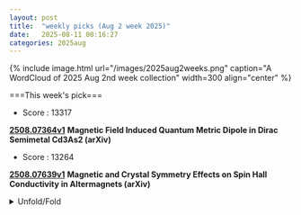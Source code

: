 ```yaml
---
layout: post
title:  "weekly picks (Aug 2 week 2025)"
date:   2025-08-11 00:16:27
categories: 2025aug
---
```


{% include image.html url="/images/2025aug2weeks.png" caption="A WordCloud of 2025 Aug 2nd week collection" width=300 align="center" %}




===This week's pick===


* Score : 13317

**[2508.07364v1](https://arxiv.org/abs/2508.07364)** **Magnetic Field Induced Quantum Metric Dipole in Dirac Semimetal Cd3As2 (arXiv)**


* Score : 13264

**[2508.07639v1](https://arxiv.org/abs/2508.07639)** **Magnetic and Crystal Symmetry Effects on Spin Hall Conductivity in Altermagnets (arXiv)**









<details id="myDetails">
  <summary> Unfold/Fold </summary>
  {% capture markdowncontent %}


1. **[science.adn8625](https://www.science.org/doi/10.1126/science.adn8625)** Observation of many-body dynamical localization (Science)

1. **[science.adl2544](https://www.science.org/doi/10.1126/science.adl2544)** Strong interactions and isospin symmetry breaking in a supermoiré lattice (Science)

1. **[s41467-025-62893-6](https://www.nature.com/articles/s41467-025-62893-6)** Total X-ray scattering and big-box modeling of pressure-induced local disorder and partial amorphization in CsPbBr<sub>3</sub> (Nature Communications)

1. **[s41467-025-63048-3](https://www.nature.com/articles/s41467-025-63048-3)** Fatigue-free ferroelectricity in Hf<sub>0.5</sub>Zr<sub>0.5</sub>O<sub>2</sub> ultrathin films via interfacial design (Nature Communications)

1. **[s41467-025-62830-7](https://www.nature.com/articles/s41467-025-62830-7)** Long spin lifetimes of charge carriers in rubrene crystals due to fast transient-localization motion (Nature Communications)

1. **[s41567-025-02990-x](https://www.nature.com/articles/s41567-025-02990-x)** Efficient implementation of arbitrary two-qubit gates using unified control (Nature Physics)

1. **[s42005-025-02261-4](https://www.nature.com/articles/s42005-025-02261-4)** Variational optimization for quantum problems using deep generative networks (Communications Physics)

1. **[s41563-025-02326-3](https://www.nature.com/articles/s41563-025-02326-3)** Unconventional scaling of the orbital Hall effect (Nature Materials)

1. **[d41586-025-02577-9](https://www.nature.com/articles/d41586-025-02577-9)** AI helps assemble ‘brain’ of future quantum computer (Nature)

1. **[s41598-025-02320-4](https://www.nature.com/articles/s41598-025-02320-4)** Prediction of coal and gas outbursts based on physics informed neural networks and traditional machine learning models (Scientific Reports)

1. **[gfl2-bsjk](http://link.aps.org/doi/10.1103/gfl2-bsjk)** Nonlinear Transverse Conductivity in Antiferroic Types of Magnetic Toroidal Metal (PRL)

1. **[mzyy-thjq](http://link.aps.org/doi/10.1103/mzyy-thjq)** Direct Evidence of Intrinsic Mott State and Its Layer-Parity Oscillation in a Breathing Kagome Crystal Down to Monolayer (PRL)

1. **[s25y-s4fj](http://link.aps.org/doi/10.1103/s25y-s4fj)** Hyperbolic Spin Liquids (PRL)

1. **[txdw-nqvn](http://link.aps.org/doi/10.1103/txdw-nqvn)** Coherent Dynamics of Molecular Vibrations in Single Plasmonic Nanogaps (PRL)

1. **[4hx7-xnhw](http://link.aps.org/doi/10.1103/4hx7-xnhw)** Quantum algorithms for cooling: A simple case study (PRR)

1. **[fqq1-9f52](http://link.aps.org/doi/10.1103/fqq1-9f52)** Equilibrium nonlinear phononics by electric field fluctuations of terahertz cavities (PRR)



1. **[2508.08817](https://arxiv.org/abs/2508.08817)** Magnetic field-induced chiral soliton lattice in the bulk magnetoelectric helimagnet Cu2OSeO3 (arXiv)
 

---
08/13



1. **[s41567-025-02992-9](https://www.nature.com/articles/s41567-025-02992-9)** Liquid dipole lattice (Nature Physics)




1. **[c6wx-zc9x](http://link.aps.org/doi/10.1103/c6wx-zc9x)** Collapse of a Quantum Vortex in an Attractive Two-Dimensional Bose Gas (PRL)

1. **[jvd7-v9h9](http://link.aps.org/doi/10.1103/jvd7-v9h9)** Structural Evidence for the Spin Collapse in High Pressure Solid Oxygen (PRL)

1. **[l3c7-knqm](http://link.aps.org/doi/10.1103/l3c7-knqm)** Majorana Zero Modes in the Lieb-Kitaev Model with Tunable Quantum Metric (PRL)

1. **[lpm2-vcb4](http://link.aps.org/doi/10.1103/lpm2-vcb4)** Anderson Delocalization in Strongly Coupled Disordered Non-Hermitian Chains (PRL)

1. **[76xj-j9qr](http://link.aps.org/doi/10.1103/76xj-j9qr)** Separating Terahertz Spin and Charge Contributions from Ultrathin Antiferromagnetic Heterostructures (PRL)

1. **[kp6b-2kxz](http://link.aps.org/doi/10.1103/kp6b-2kxz)** Chiral Phonon-Induced Spin Transport via Microscopic Barnett Effect (PRL)


1. **[m1hl-d18s](http://link.aps.org/doi/10.1103/m1hl-d18s)** Acoustic Signaling Enables Collective Perception and Control in Active Matter Systems (PRX)






1. **[2508.08316v1](https://arxiv.org/abs/2508.08316)** Characterizing Topological Phase Transition in Non-Hermitian Systems (arXiv)

1. **[2508.08357v1](https://arxiv.org/abs/2508.08357)** Flux Response of Rotation-Invariant Topological Insulators (arXiv)

1. **[2508.08358v1](https://arxiv.org/abs/2508.08358)** Spin ladder quantum simulators from spin-orbit-coupled quantum dot spin qubits (arXiv)

1. **[2508.08372v1](https://arxiv.org/abs/2508.08372)** Proximity superconductivity in chiral kagome antiferromagnets (arXiv)

1. **[2508.08376v1](https://arxiv.org/abs/2508.08376)** Continuous topological phase transition between Z2 topologically ordered phases (arXiv)

1. **[2508.08394v1](https://arxiv.org/abs/2508.08394)** Spin-orbit-enabled realization of arbitrary two-qubit gates on moving spins (arXiv)

1. **[2508.08410v1](https://arxiv.org/abs/2508.08410)** Nagaoka Instability and Quantum Phase Transition via Kinetic Frustration Control (arXiv)

1. **[2508.08461v1](https://arxiv.org/abs/2508.08461)** Translation Groups for arbitrary Gauge Fields in Synthetic Crystals with real hopping amplitudes (arXiv)

1. **[2508.08528v1](https://arxiv.org/abs/2508.08528)** Emergent gauge flux in QED3 with flavor chemical potential: application to magnetized U(1) Dirac spin liquids (arXiv)

1. **[2508.08580v1](https://arxiv.org/abs/2508.08580)** Emergent dynamical Kondo coherence and competing magnetic order in a correlated kagome flat-band metal CsCr6Sb6 (arXiv)

1. **[2508.08598v1](https://arxiv.org/abs/2508.08598)** Lifshitz transition in correlated topological semimetals (arXiv)

1. **[2508.08717v1](https://arxiv.org/abs/2508.08717)** Crystalline water intercalation into the Kitaev honeycomb cobaltate Na2Co2TeO6 (arXiv)

1. **[2508.08721v1](https://arxiv.org/abs/2508.08721)** Giant Magnetocaloric Effect in a Honeycomb Spiral Spin-Liquid Candidate (arXiv)

1. **[2508.08727v1](https://arxiv.org/abs/2508.08727)** Longitudinal magneto-thermal conductivity and magneto-Seebeck of itinerant antiferromagnetic BaMn2Bi2 (arXiv)

1. **[2508.08786v1](https://arxiv.org/abs/2508.08786)** Fluctuation response of a superconductor with temporally correlated noise (arXiv)

1. **[2508.08817v1](https://arxiv.org/abs/2508.08817)** Magnetic field-induced chiral soliton lattice in the bulk magnetoelectric helimagnet Cu2OSeO3 (arXiv)

1. **[2508.08885v1](https://arxiv.org/abs/2508.08885)** The doping evolution of the charge density wave and charge density fluctuations in La2-xSrxCuO4 (arXiv)

1. **[2508.08901v1](https://arxiv.org/abs/2508.08901)** Epitaxial graphene integrated with a monolayer magnet (arXiv)

1. **[2508.08994v1](https://arxiv.org/abs/2508.08994)** Nanoscale lattice heterostructure in high Tc superconductors (arXiv)

1. **[2508.09011v1](https://arxiv.org/abs/2508.09011)** Probing imbalanced Weyl nodes in two-dimensional anisotropic Weyl semimetal via optical conductivity (arXiv)

1. **[2508.09013v1](https://arxiv.org/abs/2508.09013)** Electrostatic gate-controlled quantum interference in a high-mobility two-dimensional electron gas at the (La0.3Sr0.7)(Al0.65Ta0.35)O3/SrTiO3 interface (arXiv)

1. **[2508.09024v1](https://arxiv.org/abs/2508.09024)** Automated Charge Transition Detection in Quantum Dot Charge Stability Diagrams (arXiv)

1. **[2508.09063v1](https://arxiv.org/abs/2508.09063)** Enhanced superconductivity in ultrathin FeSe films on SrTiO3 via resonant anti-shielding: Superconductivity meets superfluidity (arXiv)

1. **[2508.09098v1](https://arxiv.org/abs/2508.09098)** Interlayer exciton condensates between second Landau level orbitals in double bilayer graphene (arXiv)

1. **[2508.08366v1](https://arxiv.org/abs/2508.08366)** Deconfined quantum criticality on a triangular Rydberg array (arXiv)

1. **[2508.08378v1](https://arxiv.org/abs/2508.08378)** Emergence of distinct relaxation behaviour and Quantum Regression Theorem in the Ultra-strong Coupling Limit (arXiv)

1. **[2508.08465v1](https://arxiv.org/abs/2508.08465)** Single-gate, multipartite entanglement on a room-temperature quantum register (arXiv)

1. **[2508.08622v1](https://arxiv.org/abs/2508.08622)** Momentum-Resolved Relaxation-Time Approach for Size-Dependent Conductivity in Anisotropic Metallic Films (arXiv)

1. **[2508.08704v1](https://arxiv.org/abs/2508.08704)** Detecting Entanglement via Split Spectroscopy in Many-Body Systems (arXiv)

1. **[2508.08734v1](https://arxiv.org/abs/2508.08734)** Digital Quantum Simulation of Flat-Band and All-Bands-Flat Dynamics for Tunable Quantum Transport (arXiv)

1. **[2508.08902v1](https://arxiv.org/abs/2508.08902)** Unveiling orbital optical chirality through multipolar chiral light-matter interaction (arXiv)

1. **[2508.08911v1](https://arxiv.org/abs/2508.08911)** Ferroelectric Control of Interlayer Excitons in 3R-MoS2 / MoSe2 Heterostructures (arXiv)

1. **[2508.08941v1](https://arxiv.org/abs/2508.08941)** The alloying of first-principles calculations with quasiparticle methodologies for the converged solution of the quantum many-electron states in the correlated compound Iron monoxide (arXiv)

1. **[2508.09083v1](https://arxiv.org/abs/2508.09083)** Anisotropic exciton-polaritons reveal non-Hermitian topology in van der Waals materials (arXiv)









---
08/12



1. **[s41467-025-62286-9](https://www.nature.com/articles/s41467-025-62286-9)** Keto-enol tautomerism as dynamic electron/hole traps promote charge carrier separation for hydrogen peroxide photosynthesis (Nature Communications)

1. **[s41567-025-02969-8](https://www.nature.com/articles/s41567-025-02969-8)** How to soothe the turmoil in the field of pressure-induced superconductivity in the hydrides (Nature Physics)

1. **[s41567-025-02997-4](https://www.nature.com/articles/s41567-025-02997-4)** Strongly interacting Hofstadter states in magic-angle twisted bilayer graphene (Nature Physics)

1. **[s41567-025-02989-4](https://www.nature.com/articles/s41567-025-02989-4)** Optomechanical control of long-lived bulk acoustic phonons in the quantum regime (Nature Physics)

1. **[s42005-025-02224-9](https://www.nature.com/articles/s42005-025-02224-9)** All-electric control of skyrmion-bimeron transition in van der Waals heterostructures (Communications Physics)

1. **[s41598-025-14540-9](https://www.nature.com/articles/s41598-025-14540-9)** Exact collective occupancies of the Moshinsky model in two-dimensional geometry (Scientific Reports)

1. **[s41598-025-13300-z](https://www.nature.com/articles/s41598-025-13300-z)** Valorizing alum sludge waste augmented ferrite as a sustainable magnetic pathway for treating Indigo carmine effluent (Scientific Reports)

1. **[31p7-lcgh](http://link.aps.org/doi/10.1103/31p7-lcgh)** Exact Nonequilibrium Steady State of XXZ Circuits Boundary Driven with Arbitrary Resets or Fields (PRL)


1. **[4mw4-4rfh](http://link.aps.org/doi/10.1103/4mw4-4rfh)** Quantum-Size Effect Induced Andreev Bound States in Ultrathin Metallic Islands Proximitized by a Superconductor (PRL)

1. **[5qvz-d3vl](http://link.aps.org/doi/10.1103/5qvz-d3vl)** Dimensionality-Driven Anomalous Metallic State with Zero-Field Nonreciprocal Transport in Layered Ising Superconductors (PRL)

1. **[9q7b-jxx5](http://link.aps.org/doi/10.1103/9q7b-jxx5)** Substrate Contribution to Ultrafast Spin Dynamics in 2D van der Waals Magnets (PRL)

1. **[y7sy-3by1](http://link.aps.org/doi/10.1103/y7sy-3by1)** On the Quantum Mechanics of Entropic Forces (PRX)

1. **[cwwd-bclc](http://link.aps.org/doi/10.1103/cwwd-bclc)** Algebraic Non-Hermitian Skin Effect and Generalized Fermi Surface Formula in Arbitrary Dimensions (PRX)

1. **[f9h1-krjk](http://link.aps.org/doi/10.1103/f9h1-krjk)** Solid-state analog of gravitational redshift: Transport signatures of massless Dirac fermions in tilted Dirac cone heterostructures (PRR)

1. **[cwfm-sx5b](http://link.aps.org/doi/10.1103/cwfm-sx5b)** Unraveling the challenges of phase transition and temperature-dependent thermal conductivity in the one-dimensional rotor model (PRR)



1. **[2508.06604v1](https://arxiv.org/abs/2508.06604)** Defect Networks for Topological Phases Protected By Modulated Symmetries (arXiv)

1. **[2508.06605v1](https://arxiv.org/abs/2508.06605)** Gapless fracton quantum spin liquid and emergent photons in a 2D spin-1 model (arXiv)

1. **[2508.06606v1](https://arxiv.org/abs/2508.06606)** Classical fracton spin liquid and Hilbert space fragmentation in a 2D spin-1/2 model (arXiv)

1. **[2508.06658v1](https://arxiv.org/abs/2508.06658)** Radiative Heat Transfer and 2D Transition Metal Dichalcogenide Materials (arXiv)

1. **[2508.06758v1](https://arxiv.org/abs/2508.06758)** Topological hydrodynamics in spin-triplet superconductors (arXiv)

1. **[2508.06802v1](https://arxiv.org/abs/2508.06802)** Magnetically Mediated Cross-Layer Pairing in Pressurized Trilayer Nickelate La4Ni3O{10 (arXiv)

1. **[2508.06818v1](https://arxiv.org/abs/2508.06818)** Observation of anomalous Floquet non-Abelian topological insulators (arXiv)

1. **[2508.06887v1](https://arxiv.org/abs/2508.06887)** Strange-like Metallicity in a Toy Model with Selective-Mottness (arXiv)

1. **[2508.06938v1](https://arxiv.org/abs/2508.06938)** Optically Tunable Spin Transport in Bilayer Altermagnetic Mott Insulators (arXiv)

1. **[2508.06979v1](https://arxiv.org/abs/2508.06979)** Anomalous Hall and Nernst effects in the Two-Dimensional ferromagnetic metal FePd2Te2 (arXiv)

1. **[2508.07024v1](https://arxiv.org/abs/2508.07024)** Randomly twisted bilayer graphene -- the cascade transitions (arXiv)

1. **[2508.07164v1](https://arxiv.org/abs/2508.07164)** Wannier Center Analysis on Possible Three-Dimensional Topological Phases in \alpha-Type Layered Organic Conductors (arXiv)

1. **[2508.07200v1](https://arxiv.org/abs/2508.07200)** Magnetic Moment vs Angular Momentum: Spin Hall Response in Bismuth (arXiv)

1. **[2508.07213v1](https://arxiv.org/abs/2508.07213)** Light-Wave Engineering for Selective Polarization of a Single Q Valley in Transition Metal Dichalcogenides (arXiv)

1. **[2508.07215v1](https://arxiv.org/abs/2508.07215)** Observation of gapless collective charge fluctuations in an Anderson insulating state (arXiv)

1. **[2508.07277v1](https://arxiv.org/abs/2508.07277)** Bipartite entanglement and surface criticality (arXiv)

1. **[2508.07322v1](https://arxiv.org/abs/2508.07322)** Conical Intersections Shed Light on Hot Carrier Cooling in Quantum Dots (arXiv)



1. **[2508.07366v1](https://arxiv.org/abs/2508.07366)** Non-Abelian Chern band in rhombohedral graphene multilayers (arXiv)

1. **[2508.07377v1](https://arxiv.org/abs/2508.07377)** Insulator-bad metal transition in RNiO3 nickelates beyond Hubbard model and density functional theory (arXiv)

1. **[2508.07380v1](https://arxiv.org/abs/2508.07380)** Asymmetric-gate Mach--Zehnder interferometry in graphene: Multi-path conductance oscillations and visibility characteristics (arXiv)

1. **[2508.07398v1](https://arxiv.org/abs/2508.07398)** Dissipation-induced Half Quantized Conductance in One-dimensional Topological Systems (arXiv)

1. **[2508.07412v1](https://arxiv.org/abs/2508.07412)** Strong and selective magnon-phonon coupling in van der Waals antiferromagnet CoPS3 (arXiv)

1. **[2508.07422v1](https://arxiv.org/abs/2508.07422)** Electronic band structure of a nodal line semimetal candidate ErSbTe (arXiv)

1. **[2508.07430v1](https://arxiv.org/abs/2508.07430)** Correlated electrons in flat bands: Concepts and Developments (arXiv)

1. **[2508.07445v1](https://arxiv.org/abs/2508.07445)** Unified Semiclassical Theory of Nonlinear Hall Effect:Bridging Ballistic and Diffusive Transport Regime (arXiv)

1. **[2508.07477v1](https://arxiv.org/abs/2508.07477)** Symmetry-breaking perturbations in the Jahn-Teller-Hubbard model (arXiv)

1. **[2508.07545v1](https://arxiv.org/abs/2508.07545)** Field-Tailoring Quantum Materials: Magneto-Synthesis of Metastable Metallic States in a Spin-Orbit-Coupled Trimer Iridate (arXiv)

1. **[2508.07547v1](https://arxiv.org/abs/2508.07547)** g-Factor Enhanced Upper Critical Field in Superconducting PdTe2 due to Quantum Confinement (arXiv)

1. **[2508.07614v1](https://arxiv.org/abs/2508.07614)** Tunable Interfacial Thermal Conductance in Graphene/Germanene van der Waals Heterostructure using an Optimized Interlayer Potential (arXiv)

1. **[2508.07685v1](https://arxiv.org/abs/2508.07685)** Effect of Josephson junction parameter spread on the performance of SQUID arrays (arXiv)

1. **[2508.07712v1](https://arxiv.org/abs/2508.07712)** Doping S=1 antiferromagnet in one-dimension (arXiv)

1. **[2508.07718v1](https://arxiv.org/abs/2508.07718)** Sagnac and Mashhoon effects in graphene (arXiv)

1. **[2508.07740v1](https://arxiv.org/abs/2508.07740)** Mechanistic Insight into BEOL Thermal Transport via Optical Metrology and Multiphysics Simulation (arXiv)

1. **[2508.07792v1](https://arxiv.org/abs/2508.07792)** QVNTVS, Open-Source Quantum Well Simulator (arXiv)

1. **[2508.07813v1](https://arxiv.org/abs/2508.07813)** Fulde-Ferrell-Larkin-Ovchinnikov States and Topological Bogoliubov Fermi Surfaces in Altermagnets: an Analytical Study (arXiv)

1. **[2508.07820v1](https://arxiv.org/abs/2508.07820)** Condensed Spin Excitation of Quantized Dirac Fermions in the Quasi-Two-Dimensional semimetal BaMnBi2 (arXiv)

1. **[2508.07888v1](https://arxiv.org/abs/2508.07888)** Gate tunable spin-charge interconversion in a graphene/ReS2 heterostructure up to room temperature (arXiv)

1. **[2508.07890v1](https://arxiv.org/abs/2508.07890)** Rabi Oscillations Modulated Noise Squeezing in Active Quantum Dot Ensembles (arXiv)

1. **[2508.07891v1](https://arxiv.org/abs/2508.07891)** Generalized Cutler-Mott relation in a two-site charge Kondo simulator (arXiv)

1. **[2508.07896v1](https://arxiv.org/abs/2508.07896)** Gradient Electronic Landscapes in van der Waals Heterostructures (arXiv)

1. **[2508.08026v1](https://arxiv.org/abs/2508.08026)** Terahertz range polarization rotation in the candidate time-reversal symmetry breaking superconductor BiNi (arXiv)

1. **[2508.08032v1](https://arxiv.org/abs/2508.08032)** Simulation of Charge Stability Diagrams for Automated Tuning Solutions (SimCATS) (arXiv)

1. **[2508.08142v1](https://arxiv.org/abs/2508.08142)** Straintronics across Lieb-Kagome interconversion and variable transport scaling exponents (arXiv)

1. **[2508.08154v1](https://arxiv.org/abs/2508.08154)** Spin liquid and glass behavior in quantum spin models with all-to-all p-spin interactions (arXiv)

1. **[2508.08239v1](https://arxiv.org/abs/2508.08239)** Readout of multi-level quantum geometry from electronic transport (arXiv)

1. **[2508.08245v1](https://arxiv.org/abs/2508.08245)** Symmetry-Enriched Topological Phases and Their Gauging: A String-Net Model Realization (arXiv)

1. **[2211.05341v2](https://arxiv.org/abs/2211.05341)** Quantum simulation of topological zero modes on a 41-qubit superconducting processor (arXiv)

1. **[2508.06612v1](https://arxiv.org/abs/2508.06612)** Learning to stabilize nonequilibrium phases of matter with active feedback using partial information (arXiv)

1. **[2508.07187v1](https://arxiv.org/abs/2508.07187)** Ferroelectric switching of interfacial dipoles in alpha-RuCl3/graphene heterostructure (arXiv)

1. **[2508.07234v1](https://arxiv.org/abs/2508.07234)** On the Neel Vector Dependence of X-ray Magnetic Circular Dichroism in Altermagnets (arXiv)

1. **[2508.07448v1](https://arxiv.org/abs/2508.07448)** Nonequilibrium steady state in Lindblad dynamics for infinite quantum spin systems (arXiv)

1. **[2508.07459v1](https://arxiv.org/abs/2508.07459)** Lack of collisional hydrodynamics in a harmonically trapped one-dimensional Bose gas (arXiv)

1. **[2508.07475v1](https://arxiv.org/abs/2508.07475)** Secondary finite-size effects and multi-barrier free energy landscapes in molecular simulations of hindered ion transport (arXiv)



1. **[2508.07645v1](https://arxiv.org/abs/2508.07645)** Time Ordering Effects and Destruction of Quasiparticles in Two-dimensional Holographic CFTs (arXiv)

1. **[2508.07652v1](https://arxiv.org/abs/2508.07652)** Estimating classical mutual information between quantum subsystems with neural networks (arXiv)

1. **[2508.07669v1](https://arxiv.org/abs/2508.07669)** Topological quantum electrodynamics in synthetic non-Abelian gauge fields (arXiv)

1. **[2508.07870v1](https://arxiv.org/abs/2508.07870)** Information Transport in Classic-Quantum Hybrid System (arXiv)

1. **[2508.08160v1](https://arxiv.org/abs/2508.08160)** Quantum Circuit Complexity of Matrix-Product Unitaries (arXiv)

1. **[2508.08255v1](https://arxiv.org/abs/2508.08255)** Observation of Metal-Insulator and Spectral Phase Transitions in Aubry-Andre-Harper Models (arXiv)









---
08/11

1. **[2508.05750v1](https://arxiv.org/abs/2508.05750)** Universal Magnetocaloric Effect near Quantum Critical Point of Magnon Bose-Einstein Condensation (arXiv)

1. **[2508.05796v1](https://arxiv.org/abs/2508.05796)** Observing Differential Spin Currents by Resonant Inelastic X-ray Scattering (arXiv)

1. **[2508.05868v1](https://arxiv.org/abs/2508.05868)** Spin-resolved Josephson diode effect through strongly spin-polarized conical magnets (arXiv)

1. **[2508.05870v1](https://arxiv.org/abs/2508.05870)** Isolated spin ladders in Ln2Ti9Sb11 (Ln:La-Nd) metals (arXiv)

1. **[2508.05912v1](https://arxiv.org/abs/2508.05912)** Quantum Hall Resistance and Quantum Hall Plateaus from Edge State Quantization (arXiv)

1. **[2508.05971v1](https://arxiv.org/abs/2508.05971)** Photodynamic melting of phase-reversed charge stripes and enhanced condensation (arXiv)

1. **[2508.06007v1](https://arxiv.org/abs/2508.06007)** Reconstructing Critical Current Density in Josephson Junctions with Phase Non-linearity (arXiv)

1. **[2508.06018v1](https://arxiv.org/abs/2508.06018)** Magic Entropy in Hybrid Spin-Boson Systems (arXiv)

1. **[2508.06027v1](https://arxiv.org/abs/2508.06027)** Analysis of Spin Current Generation by Elastic Waves in f-wave Altermagnets (arXiv)

1. **[2508.06083v1](https://arxiv.org/abs/2508.06083)** Scalable High-Temperature Superconducting Diodes in Intrinsic Josephson Junctions (arXiv)

1. **[2508.06173v1](https://arxiv.org/abs/2508.06173)** mu_2T(n): A Method for Extracting the Density Dependent Mobility in Two-Terminal Nanodevices (arXiv)

1. **[2508.06180v1](https://arxiv.org/abs/2508.06180)** Finite Length Effects and Coulomb Interaction in Ge Quantum Well-Based Josephson Junctions Probed with Microwave Spectroscopy (arXiv)

1. **[2508.06195v1](https://arxiv.org/abs/2508.06195)** Enhancing Plasmonic Superconductivity in Layered Materials via Dynamical Coulomb Engineering (arXiv)

1. **[2508.06403v1](https://arxiv.org/abs/2508.06403)** Gate reflectometry in a minimal Kitaev chain device (arXiv)

1. **[2508.06440v1](https://arxiv.org/abs/2508.06440)** Multiorbital character of the density wave instability in La4Ni3O10 (arXiv)

1. **[2508.06464v1](https://arxiv.org/abs/2508.06464)** Observation of momentum dependent charge density wave gap in EuTe4 (arXiv)

1. **[2508.06466v1](https://arxiv.org/abs/2508.06466)** Simulating Floquet non-Abelian topological insulator with photonic quantum walks (arXiv)

1. **[2508.05736v1](https://arxiv.org/abs/2508.05736)** Role of Plaquette Term in Genuine 2+1D String Dynamics on Quantum Simulators (arXiv)

1. **[2508.05737v1](https://arxiv.org/abs/2508.05737)** Quantum criticality and nonequilibrium dynamics on a Lieb lattice of Rydberg atoms (arXiv)

1. **[2508.05738v1](https://arxiv.org/abs/2508.05738)** A quantum computing approach to efficiently simulating correlated materials using impurity models and dynamical mean field theory (arXiv)

1. **[2508.05906v1](https://arxiv.org/abs/2508.05906)** A spin-embedded diamond optomechanical resonator with mechanical quality factor exceeding one million (arXiv)





  {% endcapture %}
  {{ markdowncontent | markdownify }}
 </details>

<style>
  details {
    margin: 10px 0;
  }
  summary {
    cursor: pointer;
  }
</style>



<script>
  // Wait for the DOM to be fully loaded
  document.addEventListener('DOMContentLoaded', () => {
    const details = document.getElementById('myDetails');

    // Restore the state from localStorage
    if (localStorage.getItem('detailsOpen') === 'true') {
      details.setAttribute('open', '');
    }

    // Save the state when the details element is toggled
    details.addEventListener('toggle', () => {
      localStorage.setItem('detailsOpen', details.open);
    });
  });
</script>